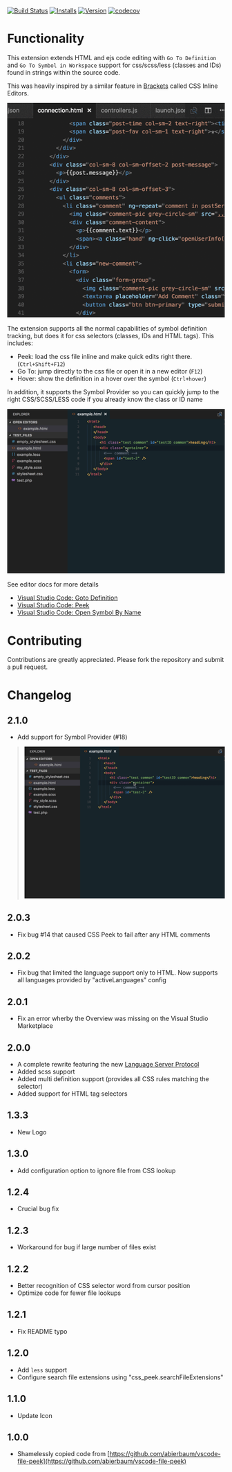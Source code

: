 [![Build Status](https://travis-ci.org/pranaygp/vscode-css-peek.svg?branch=master)](https://travis-ci.org/pranaygp/vscode-css-peek)
[![Installs](https://vsmarketplacebadge.apphb.com/installs-short/pranaygp.vscode-css-peek.svg)](https://marketplace.visualstudio.com/items?itemName=pranaygp.vscode-css-peek)
[![Version](https://vsmarketplacebadge.apphb.com/version/pranaygp.vscode-css-peek.svg)](https://marketplace.visualstudio.com/items?itemName=pranaygp.vscode-css-peek)
[![codecov](https://codecov.io/gh/pranaygp/vscode-css-peek/branch/master/graph/badge.svg)](https://codecov.io/gh/pranaygp/vscode-css-peek)

# Functionality

This extension extends HTML and ejs code editing with `Go To Definition` and `Go To Symbol in Workspace` support for css/scss/less (classes and IDs) found in strings within the source code.

This was heavily inspired by a similar feature in [Brackets](http://brackets.io/) called CSS Inline Editors.

![working](working.gif)

The extension supports all the normal capabilities of symbol definition tracking, but does it for css selectors (classes, IDs and HTML tags). This includes:

 * Peek: load the css file inline and make quick edits right there. (`Ctrl+Shift+F12`)
 * Go To: jump directly to the css file or open it in a new editor (`F12`)
 * Hover: show the definition in a hover over the symbol (`Ctrl+hover`)

In addition, it supports the Symbol Provider so you can quickly jump to the right CSS/SCSS/LESS code if you already know the class or ID name

![Symbol Provider](symbolProvider.gif)

See editor docs for more details
 * [Visual Studio Code: Goto Definition](https://code.visualstudio.com/docs/editor/editingevolved#_go-to-definition)
 * [Visual Studio Code: Peek](https://code.visualstudio.com/docs/editor/editingevolved#_peek)
 * [Visual Studio Code: Open Symbol By Name](https://code.visualstudio.com/Docs/editor/editingevolved#_open-symbol-by-name)

# Contributing

Contributions are greatly appreciated.  Please fork the repository and submit a pull request.

# Changelog

## 2.1.0

  * Add support for Symbol Provider (#18)
  > ![Symbol Provider](symbolProvider.gif)

## 2.0.3

  * Fix bug #14 that caused CSS Peek to fail after any HTML comments

## 2.0.2

  * Fix bug that limited the language support only to HTML. Now supports all languages provided by "activeLanguages" config

## 2.0.1

  * Fix an error wherby the Overview was missing on the Visual Studio Marketplace

## 2.0.0

  * A complete rewrite featuring the new [Language Server Protocol](https://github.com/Microsoft/language-server-protocol)
  * Added scss support
  * Added multi definition support (provides all CSS rules matching the selector)
  * Added support for HTML tag selectors

## 1.3.3

  * New Logo

## 1.3.0

  * Add configuration option to ignore file from CSS lookup

## 1.2.4

  * Crucial bug fix

## 1.2.3

  * Workaround for bug if large number of files exist

## 1.2.2

  * Better recognition of CSS selector word from cursor position
  * Optimize code for fewer file lookups

## 1.2.1

  * Fix README typo

## 1.2.0
    
  * Add `less` support
  * Configure search file extensions using "css_peek.searchFileExtensions"

## 1.1.0
    
  * Update Icon

## 1.0.0

  * Shamelessly copied code from [https://github.com/abierbaum/vscode-file-peek](https://github.com/abierbaum/vscode-file-peek)
